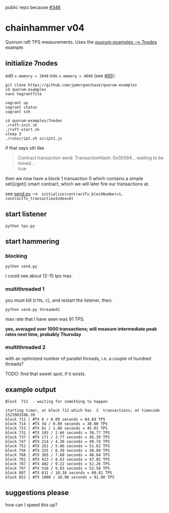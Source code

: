 public repo because [#346](https://github.com/jpmorganchase/quorum/issues/346)
# chainhammer v04
Quorum raft TPS measurements. Uses the [quorum-examples --> 7nodes](https://github.com/jpmorganchase/quorum-examples/blob/master/examples/7nodes/README.md) example.

## initialize 7nodes

edit `v.memory = 2048` into `v.memory = 4096` (see [#85](https://github.com/jpmorganchase/quorum-examples/issues/85)):
```
git clone https://github.com/jpmorganchase/quorum-examples
cd quorum-examples
nano Vagrantfile
```

```
vagrant up
vagrant status
vagrant ssh
```

```
cd quorum-examples/7nodes
./raft-init.sh
./raft-start.sh
sleep 3
./runscript.sh script1.js
```
if that says sth like

> Contract transaction send: TransactionHash: 0x00594... waiting to be mined...  
> true

then we now have a block 1 transaction 0 which contains a simple set()/get() smart contract, which we will later fire our transactions at.

see [send.py](send.py) --> ` initialize(contractTx_blockNumber=1, contractTx_transactionIndex=0)`


## start listener

```
python tps.py
```

## start hammering

### blocking
```
python send.py
```

I could see about 12-15 tps max.

### multithreaded 1

you must kill (`CTRL-C`), and restart the listener, then:

```
python send.py threaded1
```
 
max rate that I have seen was 91 TPS.

**yes, averaged over 1000 transactions; will measure intermediate peak rates next time, probably Thursday**

### multithreaded 2

with an optimized number of parallel threads, i.e. a couple of hundred threads?

TODO: find that sweet spot, if it exists.

## example output

```
Block  711  - waiting for something to happen

starting timer, at block 712 which has  1  transactions; at timecode 1523983206.39
block 712 | #TX 6 / 0.09 seconds = 64.69 TPS
block 714 | #TX 34 / 0.89 seconds = 38.00 TPS
block 723 | #TX 81 / 1.80 seconds = 45.01 TPS
block 731 | #TX 103 / 2.66 seconds = 38.77 TPS
block 737 | #TX 171 / 3.77 seconds = 45.39 TPS
block 747 | #TX 214 / 4.30 seconds = 49.74 TPS
block 752 | #TX 261 / 5.06 seconds = 51.62 TPS
block 756 | #TX 325 / 6.39 seconds = 50.89 TPS
block 768 | #TX 365 / 7.60 seconds = 48.04 TPS
block 781 | #TX 413 / 8.63 seconds = 47.85 TPS
block 787 | #TX 482 / 9.22 seconds = 52.26 TPS
block 797 | #TX 516 / 9.83 seconds = 52.50 TPS
block 807 | #TX 631 / 10.38 seconds = 60.81 TPS
block 822 | #TX 1000 / 10.98 seconds = 91.08 TPS
```

## suggestions please
how can I speed this up?


